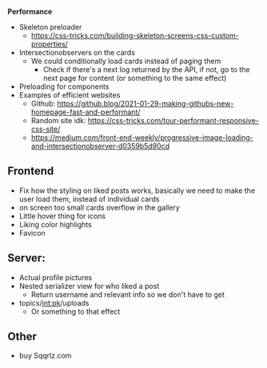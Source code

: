 **Performance**

-   Skeleton preloader
    -   https://css-tricks.com/building-skeleton-screens-css-custom-properties/
-   Intersectionobservers on the cards
    -   We could conditionally load cards instead of paging them
        -   Check if there's a next log returned by the API, if not, go to the next page for content (or something to the same effect)
-   Preloading for components
-   Examples of efficient websites
    -   Github: https://github.blog/2021-01-29-making-githubs-new-homepage-fast-and-performant/
    -   Random site idk: https://css-tricks.com/tour-performant-responsive-css-site/
    -   https://medium.com/front-end-weekly/progressive-image-loading-and-intersectionobserver-d0359b5d90cd

## **Frontend**

-   Fix how the styling on liked posts works, basically we need to make the user load them, instead of individual cards
-   on screen too small cards overflow in the gallery
-   Little hover thing for icons
-   Liking color highlights
-   Favicon

## **Server:**

-   Actual profile pictures
-   Nested serializer view for who liked a post
    -   Return username and relevant info so we don't have to get
-   topics/<int:pk>/uploads
    -   Or something to that effect

## **Other**

-   buy Sqqrlz.com
